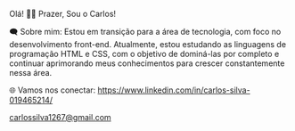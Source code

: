 Olá! 👋😄 Prazer, Sou o Carlos!

🗨 Sobre mim:
Estou em transição para a área de tecnologia, com foco no desenvolvimento front-end. Atualmente, estou estudando as linguagens de programação HTML e CSS, com o objetivo de dominá-las por completo e continuar aprimorando meus conhecimentos para crescer constantemente nessa área.

🌐 Vamos nos conectar:
https://www.linkedin.com/in/carlos-silva-019465214/

carlossilva1267@gmail.com
